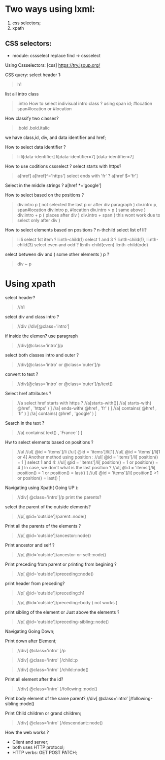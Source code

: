 
# Two ways using lxml:
1. css selectors;
2. xpath


## CSS selectors:
- module: cssselect
replace find -> cssselect


Using Cssselectors:
[css] https://try.jsoup.org/


CSS query:
select header 1:
> h1

list all intro class 
> .intro 
How to select indivisual intro class ? using span id;
>  #location 
> span#location  or #location

How classify two classes?
> .bold
> .bold.italic

we have class,id, div, and data identifier and href;

How to select data identifier ?
> li
> li[data-identifier]
> li[data-identifier=7]
> [data-identifier=7]

How to use coditions cssselect ?
select starts with https?
> a[href]
> a[href]^='https']
 select ends with 'fr' ?
> a[href $='fr']

Select in the middle strings ?
a[href *='google']

How to select based on the positions ?
> div.intro p ( not selected the last p or after div paragraph )
> div.intro p, span#location
> div.intro p, #location
> div.intro > p ( same above )
> div.intro + p ( places after div )
> div.intro + span ( this wont work due to select only after div )

How to select elements based on positions ? n-thchild
select list of li?
> li
> li
select 1st item ?
> li:nth-child(1)
select 1 and 3 ?
> li:nth-child(1), li:nth-child(3)
select even and odd ?
> li:nth-child(even)
> li:nth-child(odd)

select between div and ( some other elements ) p ?
> div ~ p


# Using xpath

select header?
> //h1

select div and class intro ?
> //div
> //div[@class='intro']

if inside the elemen? use paragraph
> //div[@class='intro']/p

select both classes intro and outer ?
> //div[@class='intro' or @class='outer']/p

convert to text ?
> //div[@class='intro' or @class='outer']/p/text()

Select href attributes ?
> //a
select href starts with https ?
> //a[starts-with()]
> //a[ starts-with( @href , 'https' ) ]
> //a[ ends-with( @href , 'fr' ) ]
> //a[  contains( @href , 'fr' ) ]
> //a[  contains( @href , 'google' ) ]

Search in the text ?
> //a[  contains(  text() , 'France' ) ]

Hw to select elements based on positions ?
> //ul
> //ul[ @id = 'items']/li
> //ul[ @id = 'items']/li[1]
> //ul[ @id = 'items']/li[1 or 4]
> Another method using position :
> //ul[ @id = 'items']/li[ position() = 1 ]
select 1 and 4:
> //ul[ @id = 'items']/li[ position() = 1  or position() = 4 ]
In case, we don't what is the last position ?
> //ul[ @id = 'items']/li[ position() = 1  or position() = last() ]
> //ul[ @id = 'items']/li[ position() >1  or position() = last() ] 

Navigating using Xpath( Going UP ):

> //div[ @class='intro']/p
print the parents?

select the parent of the outside elements?
> //p[ @id='outside']/parent::node()

Print all the parents of the elements ?
> //p[ @id='outside']/ancestor::node()

Print ancestor and self ?
> //p[ @id='outside']/ancestor-or-self::node()

Print preceding from parent or printing from begining  ?
> //p[ @id='outside']/preceding::node()

print header from preceding?
> //p[ @id='outside']/preceding::h1

> //p[ @id='outside']/preceding::body ( not works )

print sibling of the element or Just above the elements ?
> //p[ @id='outside']/preceding-sibling::node()

Navigating Going Down;

Print down after Element;
> //div[ @class='intro' ]/p

> //div[ @class='intro' ]/child::p

> //div[ @class='intro' ]/child::node()

Print all element after the id?
> //div[ @class='intro' ]/following::node()

Print body element of the same parent?
//div[ @class='intro' ]/following-sibling::node()

Print Child children or grand children;
> //div[ @class='intro' ]/descendant::node()


How the web works ?
- Client and server;
- both uses HTTP protocol;
- HTTP verbs: GET POST PATCH;

